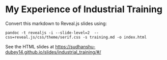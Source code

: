 # My Experience of Industrial Training 

Convert this markdown to Reveal.js slides using:

```
pandoc -t revealjs -i --slide-level=2  --css=reveal.js/css/theme/serif.css -s training.md -o index.html

```

See the HTML slides at https://sudhanshu-dubey14.github.io/slides/industrial_training/#/ 
